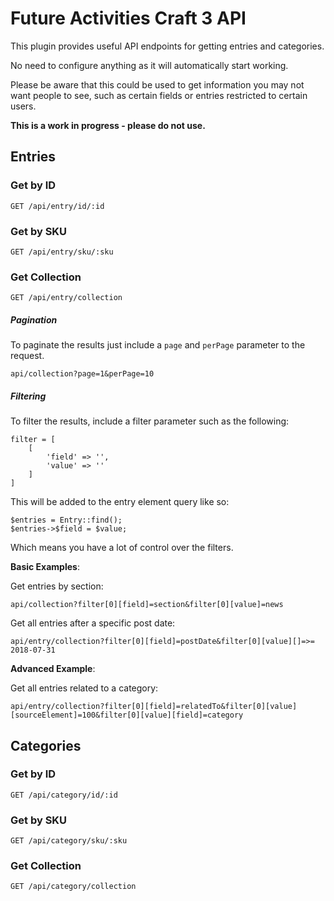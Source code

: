 # Future Activities Craft 3 API

This plugin provides useful API endpoints for getting entries and categories.

No need to configure anything as it will automatically start working.

Please be aware that this could be used to get information you may not want people to see, such
as certain fields or entries restricted to certain users.

**This is a work in progress - please do not use.**

## Entries

### Get by ID

    GET /api/entry/id/:id
    
### Get by SKU

    GET /api/entry/sku/:sku

### Get Collection

    GET /api/entry/collection

##### Pagination

To paginate the results just include a `page` and `perPage` parameter to the request.

    api/collection?page=1&perPage=10

##### Filtering

To filter the results, include a filter parameter such as the following:

    filter = [
        [
            'field' => '',
            'value' => ''
        ]
    ]
    
This will be added to the entry element query like so:

    $entries = Entry::find();
    $entries->$field = $value;
    
Which means you have a lot of control over the filters.

**Basic Examples**:

Get entries by section:

    api/collection?filter[0][field]=section&filter[0][value]=news
    
Get all entries after a specific post date:

    api/entry/collection?filter[0][field]=postDate&filter[0][value][]=>= 2018-07-31
    
**Advanced Example**:

Get all entries related to a category:

    api/entry/collection?filter[0][field]=relatedTo&filter[0][value][sourceElement]=100&filter[0][value][field]=category

## Categories

### Get by ID

    GET /api/category/id/:id
    
### Get by SKU

    GET /api/category/sku/:sku

### Get Collection
    GET /api/category/collection